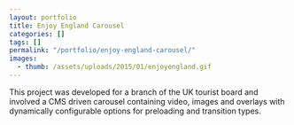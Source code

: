 ```yaml
---
layout: portfolio
title: Enjoy England Carousel
categories: []
tags: []
permalink: "/portfolio/enjoy-england-carousel/"
images:
  - thumb: /assets/uploads/2015/01/enjoyengland.gif
---
```


This project was developed for a branch of the UK tourist board and involved a
CMS driven carousel containing video, images and overlays with dynamically
configurable options for preloading and transition types.
